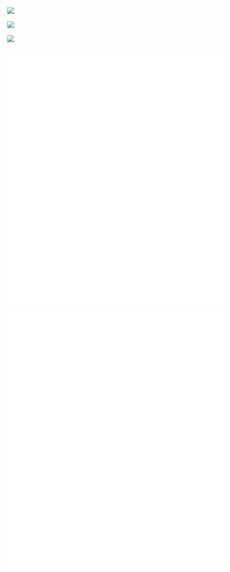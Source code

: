 ![](https://raw.githubusercontent.com/borisfromsouth/github-stats/master/generated/overview.svg)





![](https://raw.githubusercontent.com/borisfromsouth/github-stats/master/generated/languages.svg)



![](/borisfromsouth/github-stats/master/generated/languages.svg)


![](https://github.com/borisfromsouth/borisfromsouth/blob/0870ff6a5c32037b9d1e1bb7d442db12a4e5aadf/generated/languages.svg)
![](https://github.com/borisfromsouth/borisfromsouth/blob/0870ff6a5c32037b9d1e1bb7d442db12a4e5aadf/generated/overview.svg)



![](https://github.com/borisfromsouth/borisfromsouth/blob/master/generated/languages.svg)
![](https://github.com/borisfromsouth/borisfromsouth/blob/master/generated/overview.svg)
